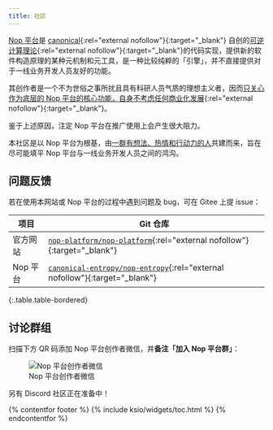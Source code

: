 ```yaml
---
title: 社区
---
```


[Nop 平台](/projects/nop-entropy/)是 [canonical](https://gitee.com/canonical-entropy){:rel="external nofollow"}{:target="_blank"} 自创的[可逆计算理论](https://zhuanlan.zhihu.com/p/64004026){:rel="external nofollow"}{:target="_blank"}的代码实现，提供新的软件构造原理的某种元机制和元工具，是一种比较纯粹的「引擎」，并不直接提供对于一线业务开发人员友好的功能。

其创作者是一个不为世俗之事所扰且具有科研人员气质的理想主义者，因而[只关心作为底层的 Nop 平台的核心功能，自身不考虑任何商业化发展](https://zhuanlan.zhihu.com/p/682133332){:rel="external nofollow"}{:target="_blank"}。

鉴于上述原因，注定 Nop 平台在推广使用上会产生很大阻力。

本社区是以 Nop 平台为根基，由[一群有想法、热情和行动力的人](/team/)共建而来，旨在尽可能填平 Nop 平台与一线业务开发人员之间的鸿沟。

## 问题反馈

若在使用本网站或 Nop 平台的过程中遇到问题及 bug，可在 Gitee 上提 issue：

| 项目 | Git 仓库 |
| --- | --- |
| 官方网站 | [`nop-platform/nop-platform`](https://gitee.com/nop-platform/nop-platform/issues){:rel="external nofollow"}{:target="_blank"} |
| Nop 平台 | [`canonical-entropy/nop-entropy`](https://gitee.com/canonical-entropy/nop-entropy/issues){:rel="external nofollow"}{:target="_blank"} |
{:.table.table-bordered}

## 讨论群组

扫描下方 QR 码添加 Nop 平台创作者微信，并**备注「加入 Nop 平台群」**：

<figure>
  <img src="{{ 'qrcodes/wechat-group' | asset_path }}" alt="Nop 平台创作者微信">
  <figcaption>Nop 平台创作者微信</figcaption>
</figure>

另有 Discord 社区正在准备中！

{% contentfor footer %}
  {% include ksio/widgets/toc.html %}
{% endcontentfor %}
